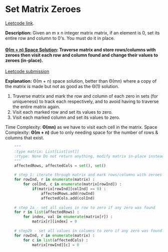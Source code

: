 # Set Matrix Zeroes

[Leetcode link](https://leetcode.com/problems/set-matrix-zeroes/).

**Description:** Given an m x n integer matrix matrix, if an element is 0, set its entire row and column to 0's.
You must do it in place.

#### [Θ(m + n) Space Solution](/matrices/setMatrixZeroes/solution.py): Traverse matrix and store rows/columns with zeroes then visit each row and column found and change their values to zeroes (in-place).

[Leetcode submission](https://leetcode.com/submissions/detail/1028934697/)

**Explanation:** Θ(m + n) space solution, better than Θ(mn) where a copy of the matrix is made but not as good as the Θ(1) solution.

1. Traverse matrix and mark the row and column of each zero in sets (for uniqueness) to track each respectively, and to avoid having to traverse the entire matrix again.
2. Visit each marked row and set its values to zero.
3. Visit each marked column and set its values to zero.

Time Complexity: **Θ(mn)** as we have to visit each cell in the matrix.
Space Complexity: **Θ(m + n)** due to only needing space for the number of rows & columns that exist.

```python
    """
    :type matrix: List[List[int]]
    :rtype: None Do not return anything, modify matrix in-place instead.
    """
    affectedRows, affectedCols = set(), set()
    
    # step 1: iterate through matrix and mark rows/columns with zeroes
    for rowInd, r in enumerate(matrix) :
        for colInd, c in enumerate(matrix[rowInd]) :
            if(matrix[rowInd][colInd] == 0) :
                affectedRows.add(rowInd)
                affectedCols.add(colInd)
                
    # step 2a - set all values in row to zero if any zero was found
    for r in list(affectedRows) :
        for index, val in enumerate(matrix[r]) :
            matrix[r][index] = 0
            
    # step2b - set all values in columns to zero if any zero was found
    for rowInd, r in enumerate(matrix) :
        for c in list(affectedCols) :
            matrix[rowInd][c] = 0
```
